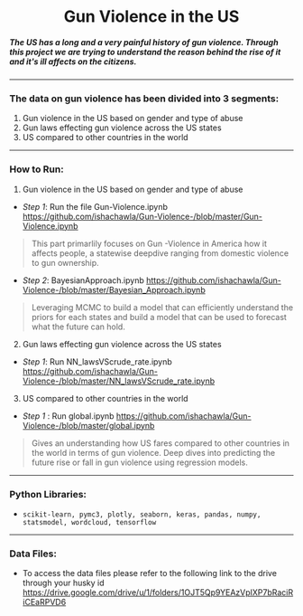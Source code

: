 # <center> Gun Violence in the US </center>

##### The US has a long and a very painful history of gun violence. Through this project we are trying to understand the reason behind the rise of it and it's ill affects on the citizens. 
****
### The data on gun violence has been divided into 3 segments: 
1. Gun violence in the US based on gender and type of abuse
2. Gun laws effecting gun violence across the US states
3. US compared to other countries in the world
****
### How to Run:
1. Gun violence in the US based on gender and type of abuse

* _Step 1_: Run the file Gun-Violence.ipynb
<a> https://github.com/ishachawla/Gun-Violence-/blob/master/Gun-Violence.ipynb </a>
> This part primarlily focuses on Gun -Violence in America how it affects people, a statewise deepdive ranging from domestic violence to gun ownership.

* _Step 2_: BayesianApproach.ipynb
<a> https://github.com/ishachawla/Gun-Violence-/blob/master/Bayesian_Approach.ipynb </a>
> Leveraging MCMC to build a model that can efficiently understand the priors for each states and build a model that can be used to forecast what the future can hold.

2. Gun laws effecting gun violence across the US states
* _Step 1_: Run NN_lawsVScrude_rate.ipynb <a> https://github.com/ishachawla/Gun-Violence-/blob/master/NN_lawsVScrude_rate.ipynb </a>

3. US compared to other countries in the world
* _Step 1_ : Run global.ipynb 
<a>https://github.com/ishachawla/Gun-Violence-/blob/master/global.ipynb </a>
> Gives an understanding how US fares compared to other countries in the world in terms of gun violence. Deep dives into predicting the future rise or fall in gun violence using regression models.
****

### Python Libraries: 
- `scikit-learn, pymc3, plotly, seaborn, keras, pandas, numpy, statsmodel, wordcloud, tensorflow`
****

### Data Files:
* To access the data files please refer to the following link to the drive through your husky id
https://drive.google.com/drive/u/1/folders/1OJT5Qp9YEAzVpIXP7bRaciRiCEaRPVD6



                                
